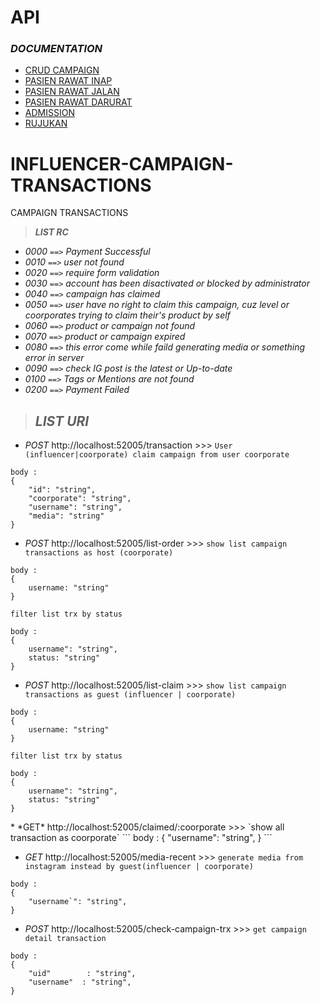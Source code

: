 # API

### _**DOCUMENTATION**_
* [CRUD CAMPAIGN](#crudcampaign)
* [PASIEN RAWAT INAP](#pasienInap)
* [PASIEN RAWAT JALAN](#pasienJalan)
* [PASIEN RAWAT DARURAT](#pasienDarurat)
* [ADMISSION](#admission)
* [RUJUKAN](#rujukan)



# INFLUENCER-CAMPAIGN-TRANSACTIONS
CAMPAIGN TRANSACTIONS

> _**LIST RC**_

* *0000* `==>` *Payment Successful*
* *0010* `==>` *user not found*
* *0020* `==>` *require form validation*
* *0030* `==>` *account has been disactivated or blocked by administrator*
* *0040* `==>` *campaign has claimed*
* *0050* `==>` *user have no right to claim this campaign, cuz level or coorporates trying to claim their's product by self*
* *0060* `==>` *product or campaign not found*
* *0070* `==>` *product or campaign expired*
* *0080* `==>` *this error come while faild generating media or something error in server*
* *0090* `==>` *check IG post is the latest or Up-to-date*
* *0100* `==>` *Tags or Mentions are not found*
* *0200* `==>` *Payment Failed*


> ## _**LIST URI**_

* *POST*    http://localhost:52005/transaction  >>> `User (influencer|coorporate) claim campaign from user coorporate`
```
body :
{
	"id": "string",
	"coorporate": "string",
	"username": "string",
	"media": "string"
}
```

* *POST*    http://localhost:52005/list-order  >>> `show list campaign transactions as host (coorporate)`
```
body :
{
    username: "string"
}

filter list trx by status

body :
{
    username": "string",
    status: "string"
}

```

* *POST*    http://localhost:52005/list-claim  >>> `show list campaign transactions as guest (influencer | coorporate)`
```
body :
{
    username: "string"
}

filter list trx by status

body :
{
    username": "string",
    status: "string"
}

```
<a name="crudcampaign" />
* *GET*    http://localhost:52005/claimed/:coorporate  >>> `show all transaction as coorporate`
```
body :
{
    "username": "string",
}
```

* *GET*    http://localhost:52005/media-recent  >>> `generate media from instagram instead by guest(influencer | coorporate)`
```
body :
{
    "username`": "string",
}
```

* *POST*    http://localhost:52005/check-campaign-trx  >>> `get campaign detail transaction`
```
body :
{
    "uid"        : "string",
    "username"  : "string",
}

